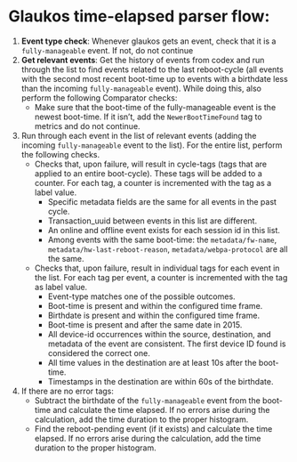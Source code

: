 # Glaukos time-elapsed parser flow:
1. **Event type check**: Whenever glaukos gets an event, check that it is a `fully-manageable` event. If not, do not continue
2. **Get relevant events**: Get the history of events from codex and run through the list to find events related to the last reboot-cycle (all events with the second most recent boot-time up to events with a birthdate less than the incoming `fully-manageable` event). While doing this, also perform the following Comparator checks:
    * Make sure that the boot-time of the fully-manageable event is the newest boot-time. If it isn’t, add the `NewerBootTimeFound` tag to metrics and do not continue.
3. Run through each event in the list of relevant events (adding the incoming `fully-manageable` event to the list). For the entire list, perform the following checks. 
    * Checks that, upon failure, will result in cycle-tags (tags that are applied to an entire boot-cycle). These tags will be added to a counter. For each tag, a counter is incremented with the tag as a label value.
        * Specific metadata fields are the same for all events in the past cycle.
        * Transaction_uuid between events in this list are different.
        * An online and offline event exists for each session id in this list.
        * Among events with the same boot-time: the `metadata/fw-name`, `metadata/hw-last-reboot-reason`, `metadata/webpa-protocol` are all the same.
    * Checks that, upon failure, result in individual tags for each event in the list. For each tag per event, a counter is incremented with the tag as label value.
        * Event-type matches one of the possible outcomes.
        * Boot-time is present and within the configured time frame.
        * Birthdate is present and within the configured time frame.
        * Boot-time is present and after the same date in 2015.
        * All device-id occurrences within the source, destination, and metadata of the event are consistent. The first device ID found is considered the correct one.
        * All time values in the destination are at least 10s after the boot-time.
        * Timestamps in the destination are within 60s of the birthdate.
4. If there are no error tags:
    * Subtract the birthdate of the `fully-manageable` event from the boot-time and calculate the time elapsed. If no errors arise during the calculation, add the time duration to the proper histogram.
    * Find the reboot-pending event (if it exists) and calculate the time elapsed. If no errors arise during the calculation, add the time duration to the proper histogram.